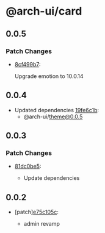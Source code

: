 # @arch-ui/card

## 0.0.5

### Patch Changes

- [8cf499b7](https://github.com/keystonejs/keystone-5/commit/8cf499b7):

  Upgrade emotion to 10.0.14

## 0.0.4

- Updated dependencies [19fe6c1b](https://github.com/keystonejs/keystone-5/commit/19fe6c1b):
  - @arch-ui/theme@0.0.5

## 0.0.3

### Patch Changes

- [81dc0be5](https://github.com/keystonejs/keystone-5/commit/81dc0be5):

  - Update dependencies

## 0.0.2

- [patch][e75c105c](https://github.com/keystonejs/keystone-5/commit/e75c105c):

  - admin revamp
